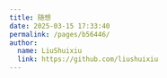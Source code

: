 ```yaml
---
title: 随想
date: 2025-03-15 17:33:40
permalink: /pages/b56446/
author: 
  name: LiuShuixiu
  link: https://github.com/liushuixiu
---
```

